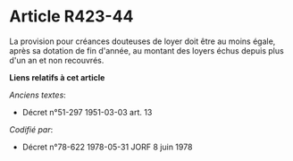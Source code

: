# Article R423-44

La provision pour créances douteuses de loyer doit être au moins égale, après sa dotation de fin d'année, au montant des
loyers échus depuis plus d'un an et non recouvrés.

**Liens relatifs à cet article**

_Anciens textes_:

  - Décret n°51-297 1951-03-03 art. 13

_Codifié par_:

  - Décret n°78-622 1978-05-31 JORF 8 juin 1978
